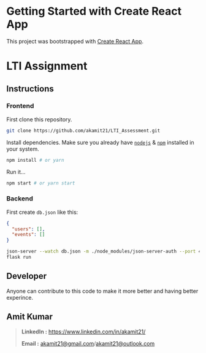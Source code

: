 # Getting Started with Create React App

This project was bootstrapped with [Create React App](https://github.com/facebook/create-react-app).

# LTI Assignment

## Instructions

### Frontend

First clone this repository.

```bash
git clone https://github.com/akamit21/LTI_Assessment.git
```

Install dependencies. Make sure you already have [`nodejs`](https://nodejs.org/en/) & [`npm`](https://www.npmjs.com/) installed in your system.

```bash
npm install # or yarn
```

Run it...

```bash
npm start # or yarn start
```

### Backend

First create `db.json` like this:

```json
{
  "users": [],
  "events": []
}
```

```bash
json-server --watch db.json -m ./node_modules/json-server-auth --port 4000
flask run
```

## Developer

Anyone can contribute to this code to make it more better and having better experince.

## Amit Kumar

> **LinkedIn :** https://www.linkedin.com/in/akamit21/
>
> **Email :** akamit21@gmail.com/akamit21@outlook.com